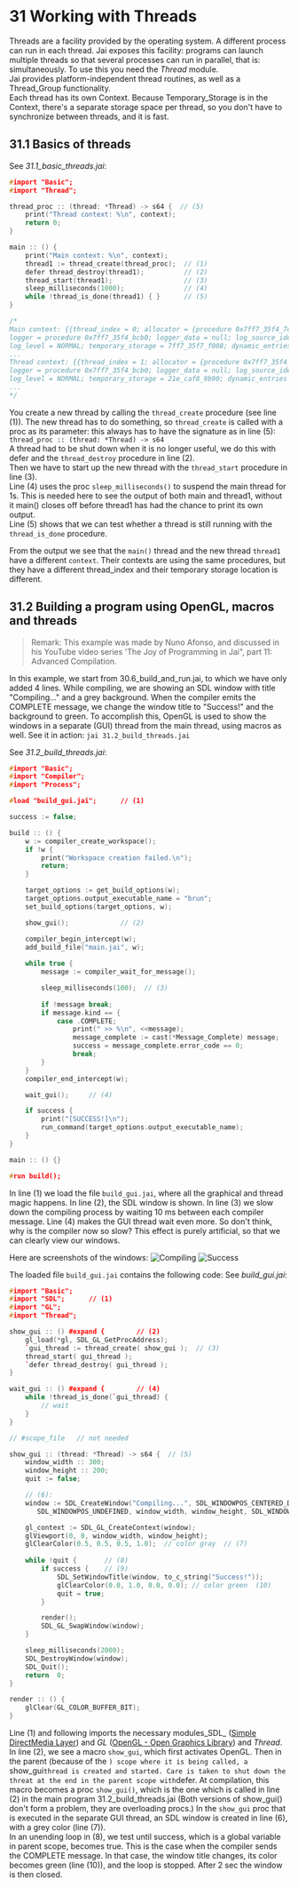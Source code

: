 # 31 Working with Threads

Threads are a facility provided by the operating system. A different process can run in each thread. Jai exposes this facility: programs can launch multiple threads so that several processes can run in parallel, that is: simultaneously. To use this you need the _Thread_ module.                                        
Jai provides platform-independent thread routines, as well as a Thread_Group functionality.  
Each thread has its own Context. Because Temporary_Storage is in the Context, there's a separate storage space per thread, so you don't have to synchronize between threads, and it is fast.

## 31.1 Basics of threads
See *31.1_basic_threads.jai*:
```c++
#import "Basic";
#import "Thread";

thread_proc :: (thread: *Thread) -> s64 {  // (5)
    print("Thread context: %\n", context);
    return 0;
}

main :: () {
    print("Main context: %\n", context);
    thread1 := thread_create(thread_proc);  // (1)
    defer thread_destroy(thread1);          // (2)
    thread_start(thread1);                  // (3)
    sleep_milliseconds(1000);               // (4)
    while !thread_is_done(thread1) { }      // (5)
}

/*
Main context: {{thread_index = 0; allocator = {procedure 0x7ff7_35f4_7c60, null}; 
logger = procedure 0x7ff7_35f4_bcb0; logger_data = null; log_source_identifier = 0; 
log_level = NORMAL; temporary_storage = 7ff7_35f7_f008; dynamic_entries = [{(null), 
...
Thread context: {{thread_index = 1; allocator = {procedure 0x7ff7_35f4_7c60, null}; 
logger = procedure 0x7ff7_35f4_bcb0; logger_data = null; log_source_identifier = 0; 
log_level = NORMAL; temporary_storage = 21e_caf8_9b90; dynamic_entries = [{(null), 
...
*/
```

You create a new thread by calling the `thread_create` procedure (see line (1)). The new thread has to do something, so `thread_create` is called with a proc as its parameter: this always has to have the signature as in line (5):
`thread_proc :: (thread: *Thread) -> s64`  
A thread had to be shut down when it is no longer useful, we do this with defer and the `thread_destroy` procedure in line (2).  
Then we have to start up the new thread with the `thread_start` procedure in line (3).  
Line (4) uses the proc `sleep_milliseconds()` to suspend the main thread for 1s. This is needed here to see the output of both main and thread1, without it main() closes off before thread1 has had the chance to print its own output.  
Line (5) shows that we can test whether a thread is still running with the `thread_is_done` procedure.  

From the output we see that the `main()` thread and the new thread `thread1` have a different `context`. Their contexts are using the same procedures, but they have a different thread_index and their temporary storage location is different.

## 31.2 Building a program using OpenGL, macros and threads
> Remark: This example was made by Nuno Afonso, and discussed in his YouTube video series 'The Joy of Programming in Jai", part 11: Advanced Compilation.

In this example, we start from 30.6_build_and_run.jai, to which we have only added 4 lines. While compiling, we are showing an SDL window with title "Compiling..." and a grey background. When the compiler emits the COMPLETE message, we change the window title to "Success!" and the background to green. To accomplish this, OpenGL is used to show the windows in a separate (GUI) thread from the main thread, using macros as well. See it in action: `jai 31.2_build_threads.jai`  

See *31.2_build_threads.jai*:
```c++
#import "Basic";
#import "Compiler";
#import "Process";

#load "build_gui.jai";      // (1)

success := false;          

build :: () {
    w := compiler_create_workspace();                     
    if !w {
        print("Workspace creation failed.\n");
        return;
    }

    target_options := get_build_options(w);               
    target_options.output_executable_name = "brun";    
    set_build_options(target_options, w);  

    show_gui();             // (2)           

    compiler_begin_intercept(w);     
    add_build_file("main.jai", w);   
    
    while true {                     
        message := compiler_wait_for_message();  

        sleep_milliseconds(100);  // (3)  
        
        if !message break; 
        if message.kind == {
            case .COMPLETE;         
                print(" >> %\n", <<message);
                message_complete := cast(*Message_Complete) message;  
                success = message_complete.error_code == 0;           
                break;
        }
    }
    compiler_end_intercept(w);  

    wait_gui();     // (4)  

    if success {            
        print("[SUCCESS!]\n");
        run_command(target_options.output_executable_name);  
    }    
}

main :: () {}

#run build();
```

In line (1) we load the file `build_gui.jai`, where all the graphical and thread magic happens. In line (2), the SDL window is shown. In line (3) we slow down the compiling process by waiting 10 ms between each compiler message. Line (4) makes the GUI thread wait even more. So don't think, why is the compiler now so slow? This effect is purely artificial, so that we can clearly view our windows.

Here are screenshots of the windows:
![Compiling](https://github.com/Ivo-Balbaert/The_Way_to_Jai/tree/main/images/compiling.png)
![Success](https://github.com/Ivo-Balbaert/The_Way_to_Jai/tree/main/images/success.png)

The loaded file `build_gui.jai` contains the following code:
See *build_gui.jai*:
```c++
#import "Basic";
#import "SDL";      // (1)
#import "GL";
#import "Thread";

show_gui :: () #expand {        // (2)
    gl_load(*gl, SDL_GL_GetProcAddress);
    `gui_thread := thread_create( show_gui );  // (3)
    thread_start( gui_thread );
    `defer thread_destroy( gui_thread );
}

wait_gui :: () #expand {        // (4)
    while !thread_is_done(`gui_thread) { 
        // wait 
    }
}

// #scope_file   // not needed

show_gui :: (thread: *Thread) -> s64 {  // (5)
    window_width :: 300;
    window_height :: 200;
    quit := false;

    // (6):
    window := SDL_CreateWindow("Compiling...", SDL_WINDOWPOS_CENTERED_DISPLAY(1), 
       SDL_WINDOWPOS_UNDEFINED, window_width, window_height, SDL_WINDOW_OPENGL|SDL_WINDOW_RESIZABLE);

    gl_context := SDL_GL_CreateContext(window);
    glViewport(0, 0, window_width, window_height);
    glClearColor(0.5, 0.5, 0.5, 1.0);  // color gray  // (7)
    
    while !quit {       // (8)
        if success {    // (9)
            SDL_SetWindowTitle(window, to_c_string("Success!"));
            glClearColor(0.0, 1.0, 0.0, 0.0); // color green  (10)
            quit = true;
        }

        render();
        SDL_GL_SwapWindow(window);
    }

    sleep_milliseconds(2000);
    SDL_DestroyWindow(window);
    SDL_Quit();
    return  0;
}

render :: () {
    glClear(GL_COLOR_BUFFER_BIT);
}
```

Line (1) and following imports the necessary modules_SDL_ ([Simple DirectMedia Layer](https://www.libsdl.org/)) and _GL_ ([OpenGL - Open Graphics Library](https://en.wikipedia.org/wiki/OpenGL)) and _Thread_.  
In line (2), we see a macro `show_gui`, which first activates OpenGL. Then in the parent (because of the `) scope where it is being called, a `show_gui` thread is created and started. Care is taken to shut down the threat at the end in the parent scope with `defer. At compilation, this macro becomes a proc `show_gui()`, which is the one which is called in line (2) in the main program 31.2_build_threads.jai
(Both versions of show_gui() don't form a problem, they are overloading procs.)
In the `show_gui` proc that is executed in the separate GUI thread, an SDL window is created in line (6), with a grey color (line (7)).  
In an unending loop in (8), we test until success, which is a global variable in parent scope, becomes true. This is the case when the compiler sends the COMPLETE message. In that case, the window title changes, its color becomes green (line (10)), and the loop is stopped. After 2 sec the window is then closed. 
